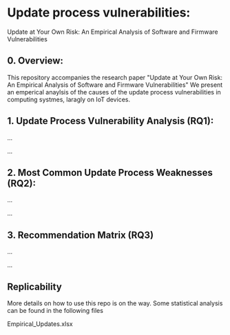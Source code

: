 # Update process vulnerabilities:

Update at Your Own Risk: An Empirical Analysis
of Software and Firmware Vulnerabilities


## 0. Overview:
This repository accompanies the research paper "Update at Your Own Risk: An Empirical Analysis of Software and Firmware Vulnerabilities"
We present an emperical anaylsis of the causes of the update process vulnerabilities in computing systmes, laragly on IoT devices.


## 1. Update Process Vulnerability Analysis (RQ1):
...
 
...

## 2. Most Common Update Process Weaknesses (RQ2):
...
 
...

## 3. Recommendation Matrix (RQ3)
...
 
...

## Replicability
More details on how to use this repo is on the way.
Some statistical analysis can be found in the following files

Empirical_Updates.xlsx